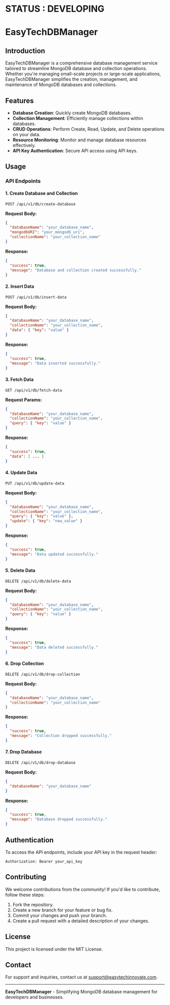 # STATUS : DEVELOPING

# EasyTechDBManager

## Introduction
EasyTechDBManager is a comprehensive database management service tailored to streamline MongoDB database and collection operations. Whether you're managing small-scale projects or large-scale applications, EasyTechDBManager simplifies the creation, management, and maintenance of MongoDB databases and collections.

## Features
- **Database Creation**: Quickly create MongoDB databases.
- **Collection Management**: Efficiently manage collections within databases.
- **CRUD Operations**: Perform Create, Read, Update, and Delete operations on your data.
- **Resource Monitoring**: Monitor and manage database resources effectively.
- **API Key Authentication**: Secure API access using API keys.

## Usage
### API Endpoints

#### 1. Create Database and Collection
```http
POST /api/v1/db/create-database
```
**Request Body:**
```json
{
  "databaseName": "your_database_name",
  "mongodbURI": "your_mongodb_uri",
  "collectionName": "your_collection_name"
}
```
**Response:**
```json
{
  "success": true,
  "message": "Database and collection created successfully."
}
```

#### 2. Insert Data
```http
POST /api/v1/db/insert-data
```
**Request Body:**
```json
{
  "databaseName": "your_database_name",
  "collectionName": "your_collection_name",
  "data": { "key": "value" }
}
```
**Response:**
```json
{
  "success": true,
  "message": "Data inserted successfully."
}
```

#### 3. Fetch Data
```http
GET /api/v1/db/fetch-data
```
**Request Params:**
```json
{
  "databaseName": "your_database_name",
  "collectionName": "your_collection_name",
  "query": { "key": "value" }
}
```
**Response:**
```json
{
  "success": true,
  "data": [ ... ]
}
```

#### 4. Update Data
```http
PUT /api/v1/db/update-data
```
**Request Body:**
```json
{
  "databaseName": "your_database_name",
  "collectionName": "your_collection_name",
  "query": { "key": "value" },
  "update": { "key": "new_value" }
}
```
**Response:**
```json
{
  "success": true,
  "message": "Data updated successfully."
}
```

#### 5. Delete Data
```http
DELETE /api/v1/db/delete-data
```
**Request Body:**
```json
{
  "databaseName": "your_database_name",
  "collectionName": "your_collection_name",
  "query": { "key": "value" }
}
```
**Response:**
```json
{
  "success": true,
  "message": "Data deleted successfully."
}
```

#### 6. Drop Collection
```http
DELETE /api/v1/db/drop-collection
```
**Request Body:**
```json
{
  "databaseName": "your_database_name",
  "collectionName": "your_collection_name"
}
```
**Response:**
```json
{
  "success": true,
  "message": "Collection dropped successfully."
}
```

#### 7. Drop Database
```http
DELETE /api/v1/db/drop-database
```
**Request Body:**
```json
{
  "databaseName": "your_database_name"
}
```
**Response:**
```json
{
  "success": true,
  "message": "Database dropped successfully."
}
```

## Authentication
To access the API endpoints, include your API key in the request header:
```http
Authorization: Bearer your_api_key
```

## Contributing
We welcome contributions from the community! If you'd like to contribute, follow these steps:
1. Fork the repository.
2. Create a new branch for your feature or bug fix.
3. Commit your changes and push your branch.
4. Create a pull request with a detailed description of your changes.

## License
This project is licensed under the MIT License.

## Contact
For support and inquiries, contact us at support@easytechinnovate.com.

---

**EasyTechDBManager** - Simplifying MongoDB database management for developers and businesses.

